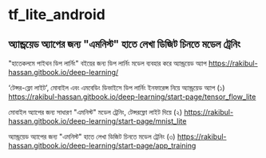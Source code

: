 # tf_lite_android
## অ্যান্ড্রয়েড অ্যাপের জন্য "এমনিস্ট" হাতে লেখা ডিজিট চিনতে মডেল ট্রেনিং

"হাতেকলমে পাইথন ডিপ লার্নিং" বইয়ের জন্য ডিপ লার্নিং মডেল ব্যবহার করে অ্যান্ড্রয়েড অ্যাপ
https://rakibul-hassan.gitbook.io/deep-learning/

‘টেন্সর-ফ্লো লাইট’, মোবাইল এবং এমবেডিং ডিভাইসে ডিপ লার্নিং ইনফারেন্স নিয়ে অ্যান্ড্রয়েড অ্যাপ (১)
https://rakibul-hassan.gitbook.io/deep-learning/start-page/tensor_flow_lite

মোবাইল অ্যাপের জন্য সাধারণ "এমনিস্ট" মডেল ট্রেনিং, টেন্সরফ্লো লাইট দিয়ে (২)
https://rakibul-hassan.gitbook.io/deep-learning/start-page/mnist_lite

অ্যান্ড্রয়েড অ্যাপের জন্য "এমনিস্ট" হাতে লেখা ডিজিট চিনতে মডেল ট্রেনিং (৩)
https://rakibul-hassan.gitbook.io/deep-learning/start-page/app_training
